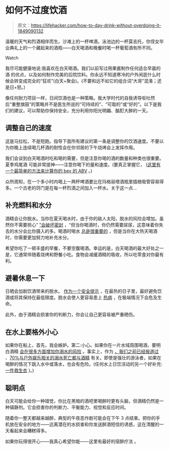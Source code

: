 # 如何不过度饮酒

> 原文：<https://lifehacker.com/how-to-day-drink-without-overdoing-it-1849090132>

温暖的天气和烈酒相伴而生。沙滩上的一杯啤酒，泳池边的一杯莫吉托，你侄女毕业典礼上的一个藏起来的酒瓶——白天喝酒和晚餐时喝一杯葡萄酒有所不同。

Watch

我尽可能健康地说:我喜欢在白天喝酒。我们以前写过用果酱制作任何适合早晨的酒 的优点，以及如何制作完美的后院饮料。你永远不知道寒冷的户外闲逛什么时候会转变成完全的“狂欢”(白天+聚会)。(不要和远不如它的组合词“大哥”混淆；还是日+怒。)

像任何耐力项目一样，日间饮酒也是一种策略。我大学时代的自我诱导呕吐然后“重整旗鼓”的策略并不是医生所说的“可持续的”、“可取的”或“好的”。以下是我们的建议，可以帮助你保持安全，充分利用你阳光明媚、酩酊大醉的一天。

## 调整自己的速度

这是马拉松，不是短跑。指导下面所有建议的第一条是调整你的饮酒速度。不要以为你晚上连续喝几杯酒的耐性会在你邻居的下午烧烤会上发挥作用。

我们会谈到白天喝酒时吃和喝的需要，但是注意你喝的酒的数量和种类也很重要。夏季鸡尾酒 可能非常提神——注意你喝下的量和速度。(要真正掌握它， [)这里有一个最简单的方法来计算你的 bev 的 ABV](https://lifehacker.com/the-easiest-way-to-calculate-your-cocktail-s-abv-1848395614) 。)

众所周知，在一个多小时内喝上一两杯啤酒要比在玛格丽塔酒瓶里插根吸管容易得多。一个古老的窍门是在每一杯烈酒之间加入一杯水。关于这一点...

## 补充燃料和水分

酒精会让你脱水。当你在夏天喝水时，由于你的敌人太阳，脱水的风险会增加。虽然你不需要担心“ [”会破坏密封](https://lifehacker.com/youre-wrong-about-breaking-the-seal-1849053517) ，“但当你喝酒时，你仍然需要尿尿，这意味着你失去的水分会比你摄入的多。喝酒时喝水 [总是很重要的](https://www.liveelemental.com/blogs/news/the-importance-of-drinking-water-while-consuming-alcohol#:~:text=Rather%20alternating%20between%20an%20alcoholic,pressure%20(aka%20headaches).%E2%80%9D) ，但是当你在大热天喝酒时，你需要更加努力地补充水分。

希望你吃了一顿丰盛的早餐，不要空腹喝酒。幸运的是，白天喝酒的最大好处之一是，它通常伴随着烧烤和野餐小吃。食物会减缓酒精的吸收，所以吃零食对你最有利。

## 避暑休息一下

日晒会加剧饮酒带来的脱水。 [作为一个安全提示](https://lifehacker.com/should-you-avoid-alcohol-in-the-heat-1836499730) ，在最热的日子里，最好避免饮酒或将其保持在最低限度。脱水会使人更容易患上 [热病](https://lifehacker.com/know-the-signs-of-heat-exhaustion-and-heat-stroke-1827388999) ，在极端情况下会危及生命。

此外，由于酒精会损害你的判断力，你会让自己更容易被严重晒伤。

## 在水上要格外小心

如果你在船上，首先，我会嫉妒。第二:小心。如果你在一片水域周围喝酒，要明白酒精 [会在很多方面增加你溺水的风险](https://www.army.mil/article/223974/alcohol_and_water_dont_mix) 。事实上，作为 [，我们之前已经报道过](https://lifehacker.com/should-you-avoid-alcohol-in-the-heat-1836499730) 、[70%与户外娱乐相关的溺水死亡都与酒精](https://www.cdc.gov/homeandrecreationalsafety/water-safety/waterinjuries-factsheet.html) 有关。即使是强壮的游泳者，如果在喝醉的情况下跳入水中或落水，也会有危险。(任何水上日饮活动的另一个好补充: [一件救生衣](https://lifehacker.com/how-to-choose-the-right-lifejacket-so-youll-actually-w-1847616180) )。)

## 聪明点

白天可能会给你一种错觉，你比在黑暗的酒吧里喝醉时更有头脑，但酒精仍然是一种镇静剂。它会损害你的判断力、平衡能力、视觉和反应时间。

随着你一整天都越来越醉，典型的午夜恶作剧可能会在下午 3 点结束。把你的手机放在安全的地方——远离潜在的水损害和你发送醉酒短信的诱惑，这在清醒的一天看起来会糟糕得多。

如果你玩得很开心——我真心希望你能——这里有最好的宿醉疗法 。